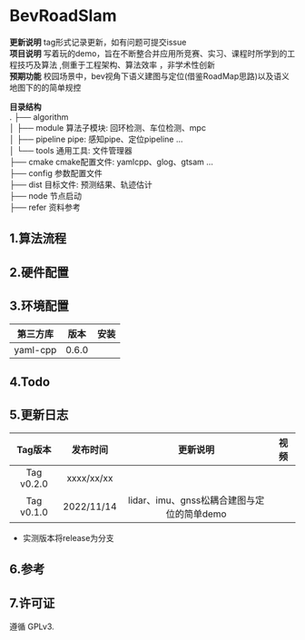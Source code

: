 # BevRoadSlam

**更新说明** tag形式记录更新，如有问题可提交issue       
**项目说明** 写着玩的demo，旨在不断整合并应用所竞赛、实习、课程时所学到的工程技巧及算法 ,侧重于工程架构、算法效率 ，非学术性创新   
**预期功能**  校园场景中，bev视角下语义建图与定位(借鉴RoadMap思路)以及语义地图下的的简单规控

**目录结构**  
.
├── algorithm  
│   ├── module		 算法子模块: 回环检测、车位检测、mpc    
│   ├── pipeline		pipe: 感知pipe、定位pipeline ...    
│   └── tools             通用工具: 文件管理器    
├── cmake				 cmake配置文件: yamlcpp、glog、gtsam ...      
├── config				    参数配置文件        
├── dist				   	 目标文件: 预测结果、轨迹估计  
├── node				   节点启动    
├── refer				     资料参考    


## 1.算法流程


## 2.硬件配置



## 3.环境配置

|  第三方库  |    版本    |安装|
| :----: | :----: | :----: |
| yaml-cpp |0.6.0|  |



## 4.Todo


## 5.更新日志

| Tag版本| 发布时间  |更新说明|视频|  
|:---:|:----:|:---: |:---:| 
| Tag v0.2.0|xxxx/xx/xx||
| Tag v0.1.0|2022/11/14|lidar、imu、gnss松耦合建图与定位的简单demo|

* 实测版本将release为分支   

## 6.参考

## 7.许可证
遵循 GPLv3.

